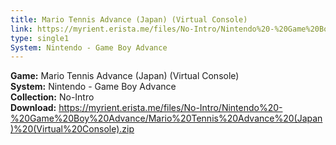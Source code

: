 ```yaml
---
title: Mario Tennis Advance (Japan) (Virtual Console)
link: https://myrient.erista.me/files/No-Intro/Nintendo%20-%20Game%20Boy%20Advance/Mario%20Tennis%20Advance%20(Japan)%20(Virtual%20Console).zip
type: single1
System: Nintendo - Game Boy Advance
---
```

<b>Game:</b> Mario Tennis Advance (Japan) (Virtual Console)<br>
<b>System:</b> Nintendo - Game Boy Advance<br>
<b>Collection:</b> No-Intro<br>
<b>Download:</b> https://myrient.erista.me/files/No-Intro/Nintendo%20-%20Game%20Boy%20Advance/Mario%20Tennis%20Advance%20(Japan)%20(Virtual%20Console).zip